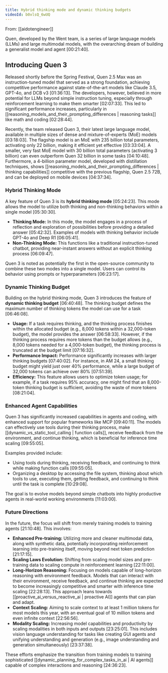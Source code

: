 ```yaml
---
title: Hybrid thinking mode and dynamic thinking budgets
videoId: b0xlsQ_6wUQ
---
```


From: [[aidotengineer]] <br/> 

Quen, developed by the Went team, is a series of large language models (LLMs) and large multimodal models, with the overarching dream of building a generalist model and agent <a class="yt-timestamp" data-t="00:21:40">[00:21:40]</a>.

## Introducing Quen 3

Released shortly before the Spring Festival, Quen 2.5 Max was an instruction-tuned model that served as a strong foundation, achieving competitive performance against state-of-the-art models like Claude 3.5, GPT-4o, and DCB v3 <a class="yt-timestamp" data-t="01:36:13">[01:36:13]</a>. The developers, however, believed in more potential for LLMs beyond simple instruction tuning, especially through reinforcement learning to make them smarter <a class="yt-timestamp" data-t="02:07:33">[02:07:33]</a>. This led to significant performance increases, particularly in [[reasoning_models_and_their_prompting_differences | reasoning tasks]] like math and coding <a class="yt-timestamp" data-t="02:28:44">[02:28:44]</a>.

Recently, the team released Quen 3, their latest large language model, available in multiple sizes of dense and mixture-of-experts (MoE) models <a class="yt-timestamp" data-t="03:18:03">[03:18:03]</a>. The flagship model is an MoE with 235 billion total parameters, activating only 22 billion, making it efficient yet effective <a class="yt-timestamp" data-t="03:33:04">[03:33:04]</a>. A smaller, very fast MoE model with 30 billion total parameters (activating 3 billion) can even outperform Quen 32 billion in some tasks <a class="yt-timestamp" data-t="04:10:48">[04:10:48]</a>. Furthermore, a 4-billion parameter model, developed with distillation techniques, shows [[reasoning_models_and_their_prompting_differences | thinking capabilities]] competitive with the previous flagship, Quen 2.5 72B, and can be deployed on mobile devices <a class="yt-timestamp" data-t="04:37:34">[04:37:34]</a>.

### Hybrid Thinking Mode

A key feature of Quen 3 is its **hybrid thinking mode** <a class="yt-timestamp" data-t="05:24:23">[05:24:23]</a>. This mode allows the model to utilize both thinking and non-thinking behaviors within a single model <a class="yt-timestamp" data-t="05:30:30">[05:30:30]</a>.

*   **Thinking Mode:** In this mode, the model engages in a process of reflection and exploration of possibilities before providing a detailed answer <a class="yt-timestamp" data-t="05:42:32">[05:42:32]</a>. Examples of models with thinking behavior include GPT-4o and Deep R1 <a class="yt-timestamp" data-t="06:05:41">[06:05:41]</a>.
*   **Non-Thinking Mode:** This functions like a traditional instruction-tuned chatbot, providing near-instant answers without an explicit thinking process <a class="yt-timestamp" data-t="06:09:47">[06:09:47]</a>.

Quen 3 is noted as potentially the first in the open-source community to combine these two modes into a single model. Users can control its behavior using prompts or hyperparameters <a class="yt-timestamp" data-t="06:23:17">[06:23:17]</a>.

### Dynamic Thinking Budget

Building on the hybrid thinking mode, Quen 3 introduces the feature of **dynamic thinking budget** <a class="yt-timestamp" data-t="06:40:48">[06:40:48]</a>. The thinking budget defines the maximum number of thinking tokens the model can use for a task <a class="yt-timestamp" data-t="06:46:08">[06:46:08]</a>.

*   **Usage:** If a task requires thinking, and the thinking process finishes within the allocated budget (e.g., 8,000 tokens within a 32,000-token budget), the model provides the answer <a class="yt-timestamp" data-t="06:58:33">[06:58:33]</a>. However, if the thinking process requires more tokens than the budget allows (e.g., 8,000 tokens needed for a 4,000-token budget), the thinking process is truncated at the budget limit <a class="yt-timestamp" data-t="07:16:32">[07:16:32]</a>.
*   **Performance Impact:** Performance significantly increases with larger thinking budgets <a class="yt-timestamp" data-t="07:40:02">[07:40:02]</a>. For instance, in AM 24, a small thinking budget might yield just over 40% performance, while a large budget of 32,000 tokens can achieve over 80% <a class="yt-timestamp" data-t="07:51:39">[07:51:39]</a>.
*   **Efficiency:** This feature allows users to optimize token usage; for example, if a task requires 95% accuracy, one might find that an 8,000-token thinking budget is sufficient, avoiding the waste of more tokens <a class="yt-timestamp" data-t="08:21:04">[08:21:04]</a>.

### Enhanced Agent Capabilities

Quen 3 has significantly increased capabilities in agents and coding, with enhanced support for popular frameworks like MCP <a class="yt-timestamp" data-t="09:40:11">[09:40:11]</a>. The models can effectively use tools during their thinking process, make [[dynamic_vs_static_tool_calling | function calls]], receive feedback from the environment, and continue thinking, which is beneficial for inference time scaling <a class="yt-timestamp" data-t="09:55:05">[09:55:05]</a>.

Examples provided include:
*   Using tools during thinking, receiving feedback, and continuing to think while making function calls <a class="yt-timestamp" data-t="09:55:05">[09:55:05]</a>.
*   Organizing a desktop by accessing the file system, thinking about which tools to use, executing them, getting feedback, and continuing to think until the task is complete <a class="yt-timestamp" data-t="10:29:08">[10:29:08]</a>.

The goal is to evolve models beyond simple chatbots into highly productive agents in real-world working environments <a class="yt-timestamp" data-t="11:03:00">[11:03:00]</a>.

### Future Directions

In the future, the focus will shift from merely training models to training agents <a class="yt-timestamp" data-t="21:10:48">[21:10:48]</a>. This involves:

*   **Enhanced Pre-training:** Utilizing more and cleaner multimodal data, along with synthetic data, potentially incorporating reinforcement learning into pre-training itself, moving beyond next token prediction <a class="yt-timestamp" data-t="21:17:15">[21:17:15]</a>.
*   **Scaling Laws Evolution:** Shifting from scaling model sizes and pre-training data to scaling compute in reinforcement learning <a class="yt-timestamp" data-t="22:11:00">[22:11:00]</a>.
*   **Long-Horizon Reasoning:** Focusing on models capable of long-horizon reasoning with environment feedback. Models that can interact with their environment, receive feedback, and continue thinking are expected to become increasingly competitive and smarter with inference time scaling <a class="yt-timestamp" data-t="22:28:13">[22:28:13]</a>. This approach leans towards [[proactive_ai_versus_reactive_ai | proactive AI]] agents that can plan and adapt.
*   **Context Scaling:** Aiming to scale context to at least 1 million tokens for most models this year, with an eventual goal of 10 million tokens and even infinite context <a class="yt-timestamp" data-t="22:56:56">[22:56:56]</a>.
*   **Modality Scaling:** Increasing model capabilities and productivity by scaling modalities in both inputs and outputs <a class="yt-timestamp" data-t="23:25:01">[23:25:01]</a>. This includes vision language understanding for tasks like creating GUI agents and unifying understanding and generation (e.g., image understanding and generation simultaneously) <a class="yt-timestamp" data-t="23:37:38">[23:37:38]</a>.

These efforts emphasize the transition from training models to training sophisticated [[dynamic_planning_for_complex_tasks_in_ai | AI agents]] capable of complex interactions and reasoning <a class="yt-timestamp" data-t="24:36:23">[24:36:23]</a>.